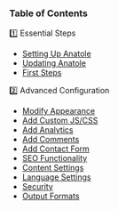 ### Table of Contents

1️⃣ Essential Steps
- [Setting Up Anatole](https://github.com/lxndrblz/anatole/wiki/1%EF%B8%8F%E2%83%A3-Essential-Steps#setting-up-the-anatole-theme)
- [Updating Anatole](https://github.com/lxndrblz/anatole/wiki/1%EF%B8%8F%E2%83%A3-Essential-Steps#updating-your-anatole-installation)
- [First Steps](https://github.com/lxndrblz/anatole/wiki/1%EF%B8%8F%E2%83%A3-Essential-Steps#first-steps)

2️⃣ Advanced Configuration
- [Modify Appearance](https://github.com/lxndrblz/anatole/wiki/2%EF%B8%8F%E2%83%A3-Advanced-Configuration#appearance)
- [Add Custom JS/CSS](https://github.com/lxndrblz/anatole/wiki/2%EF%B8%8F%E2%83%A3-Advanced-Configuration#custom-javascript-and-css)
- [Add Analytics](https://github.com/lxndrblz/anatole/wiki/2%EF%B8%8F%E2%83%A3-Advanced-Configuration#analytics)
- [Add Comments](https://github.com/lxndrblz/anatole/wiki/2%EF%B8%8F%E2%83%A3-Advanced-Configuration#comments)
- [Add Contact Form](https://github.com/lxndrblz/anatole/wiki/2%EF%B8%8F%E2%83%A3-Advanced-Configuration#contact-form)
- [SEO Functionality](https://github.com/lxndrblz/anatole/wiki/2%EF%B8%8F%E2%83%A3-Advanced-Configuration#seo)
- [Content Settings](https://github.com/lxndrblz/anatole/wiki/2%EF%B8%8F%E2%83%A3-Advanced-Configuration#content-settings)
- [Language Settings](https://github.com/lxndrblz/anatole/wiki/2%EF%B8%8F%E2%83%A3-Advanced-Configuration#languages)
- [Security](https://github.com/lxndrblz/anatole/wiki/2%EF%B8%8F%E2%83%A3-Advanced-Configuration#security)
- [Output Formats](https://github.com/lxndrblz/anatole/wiki/2%EF%B8%8F%E2%83%A3-Advanced-Configuration#output-formats)